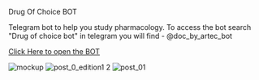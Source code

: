 Drug Of Choice BOT

Telegram bot to help you study pharmacology. To access the bot search "Drug of choice bot" in telegram you will find - @doc_by_artec_bot


<a href="https://t.me/doc_by_artec_bot">Click Here to open the BOT</a>

<img src="https://user-images.githubusercontent.com/67222042/125746025-13ddcd3e-f4d5-45cd-a68c-c0a42238b879.png" alt="mockup">

<img src="https://user-images.githubusercontent.com/67222042/125747407-973a1abf-735b-4599-b7a7-13ceded11327.png" alt="post_0_edition1 2">

<img src="https://user-images.githubusercontent.com/67222042/125746038-753f7396-17b7-49e6-abd6-5c4f322d0af9.png" alt="post_01">
 </p>
</div></div></body>                            </html>
